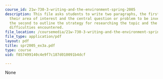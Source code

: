 ```yaml
---
course_id: 21w-730-3-writing-and-the-environment-spring-2005
description: This file asks students to write two paragraphs, the first of which describing
  their area of interest and the central question or problem to be investigated, and
  the second to outline the strategy for researching the topic and the sense of the
  difficulties encountered.
file_location: /coursemedia/21w-730-3-writing-and-the-environment-spring-2005/f857499140c4e9f7c187d010091b4dcf_spr2005_ex3a.pdf
file_type: application/pdf
layout: pdf
title: spr2005_ex3a.pdf
type: course
uid: f857499140c4e9f7c187d010091b4dcf

---
```

None